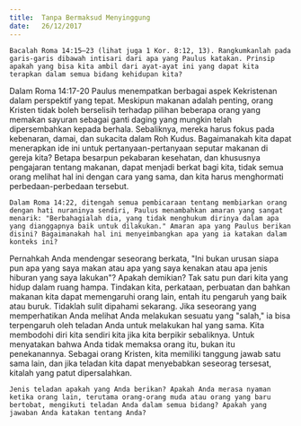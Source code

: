 ```yaml
---
title:  Tanpa Bermaksud Menyinggung
date:   26/12/2017
---
```


`Bacalah Roma 14:15–23 (lihat juga 1 Kor. 8:12, 13). Rangkumkanlah pada garis-garis dibawah intisari dari apa yang Paulus katakan. Prinsip apakah yang bisa kita ambil dari ayat-ayat ini yang dapat kita terapkan dalam semua bidang kehidupan kita?`

Dalam Roma 14:17-20 Paulus menempatkan berbagai aspek Kekristenan dalam perspektif yang tepat. Meskipun makanan adalah penting, orang Kristen tidak boleh berselisih terhadap pilihan beberapa orang yang memakan sayuran sebagai ganti daging yang mungkin telah dipersembahkan kepada berhala. Sebaliknya, mereka harus fokus pada kebenaran, damai, dan sukacita dalam Roh Kudus. Bagaimanakah kita dapat menerapkan ide ini untuk pertanyaan-pertanyaan seputar makanan di gereja kita? Betapa besarpun pekabaran kesehatan, dan khususnya pengajaran tentang makanan, dapat menjadi berkat bagi kita, tidak semua orang melihat hal ini dengan cara yang sama, dan kita harus menghormati perbedaan-perbedaan tersebut.

`Dalam Roma 14:22, ditengah semua pembicaraan tentang membiarkan orang dengan hati nuraninya sendiri, Paulus menambahkan amaran yang sangat menarik: "Berbahagialah dia, yang tidak menghukum dirinya dalam apa yang dianggapnya baik untuk dilakukan." Amaran apa yang Paulus berikan disini? Bagaimanakah hal ini menyeimbangkan apa yang ia katakan dalam konteks ini?`

Pernahkah Anda mendengar seseorang berkata, "Ini bukan urusan siapa pun apa yang saya makan atau apa yang saya kenakan atau apa jenis hiburan yang saya lakukan"? Apakah demikian? Tak satu pun dari kita yang hidup dalam ruang hampa. Tindakan kita, perkataan, perbuatan dan bahkan makanan kita dapat memengaruhi orang lain, entah itu pengaruh yang baik atau buruk. Tidaklah sulit dipahami sekarang. Jika seseorang yang memperhatikan Anda melihat Anda melakukan sesuatu yang "salah," ia bisa terpengaruh oleh teladan Anda untuk melakukan hal yang sama. Kita membodohi diri kita sendiri kita jika kita berpikir sebaliknya. Untuk menyatakan bahwa Anda tidak memaksa orang itu, bukan itu penekanannya. Sebagai orang Kristen, kita memiliki tanggung jawab satu sama lain, dan jika teladan kita dapat menyebabkan seseorag tersesat, kitalah yang patut dipersalahkan.

`Jenis teladan apakah yang Anda berikan? Apakah Anda merasa nyaman ketika orang lain, terutama orang-orang muda atau orang yang baru bertobat, mengikuti teladan Anda dalam semua bidang? Apakah yang jawaban Anda katakan tentang Anda?`